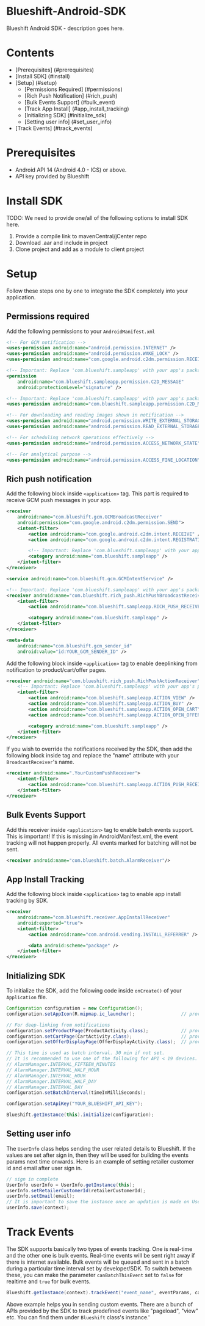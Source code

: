 # Blueshift-Android-SDK
Blueshift Android SDK - description goes here.

# Contents
  * [Prerequisites] (#prerequisites)
  * [Install SDK] (#install)
  * [Setup] (#setup)
    * [Permissions Required] (#permissions)
    * [Rich Push Notification] (#rich_push)
    * [Bulk Events Support] (#bulk_event)
    * [Track App Install] (#app_install_tracking)
    * [Initializing SDK] (#initialize_sdk)
    * [Setting user info] (#set_user_info)
  * [Track Events] (#track_events)
  
<a name="prerequisites"></a>
# Prerequisites
  * Android API 14 (Android 4.0 - ICS) or above.
  * API key provided by Blueshift

<a name="install"></a>
# Install SDK

TODO: We need to provide one/all of the following options to install SDK here.

1. Provide a compile link to mavenCentral/jCenter repo
2. Download .aar and include in project
3. Clone project and add as a module to client project

<a name="setup"></a>
# Setup

Follow these steps one by one to integrate the SDK completely into your application.

<a name="permissions"></a>
## Permissions required

Add the following permissions to your `AndroidManifest.xml`

```xml
<!-- For GCM notification -->
<uses-permission android:name="android.permission.INTERNET" />
<uses-permission android:name="android.permission.WAKE_LOCK" />
<uses-permission android:name="com.google.android.c2dm.permission.RECEIVE" />

<!-- Important: Replace 'com.blueshift.sampleapp' with your app's package name -->
<permission
    android:name="com.blueshift.sampleapp.permission.C2D_MESSAGE"
    android:protectionLevel="signature" />

<!-- Important: Replace 'com.blueshift.sampleapp' with your app's package name -->
<uses-permission android:name="com.blueshift.sampleapp.permission.C2D_MESSAGE" />

<!-- For downloading and reading images shown in notification -->
<uses-permission android:name="android.permission.WRITE_EXTERNAL_STORAGE" />
<uses-permission android:name="android.permission.READ_EXTERNAL_STORAGE" />

<!-- For scheduling network operations effectively -->
<uses-permission android:name="android.permission.ACCESS_NETWORK_STATE" />

<!-- For analytical purpose -->
<uses-permission android:name="android.permission.ACCESS_FINE_LOCATION" />
```

<a name="rich_push"></a>
## Rich push notification ##

Add the following block inside `<application>` tag. This part is required to receive GCM push messages in your app.

```xml
<receiver
    android:name="com.blueshift.gcm.GCMBroadcastReceiver"
    android:permission="com.google.android.c2dm.permission.SEND">
    <intent-filter>
        <action android:name="com.google.android.c2dm.intent.RECEIVE" />
        <action android:name="com.google.android.c2dm.intent.REGISTRATION" />

        <!-- Important: Replace 'com.blueshift.sampleapp' with your app's package name -->
        <category android:name="com.blueshift.sampleapp" />
    </intent-filter>
</receiver>

<service android:name="com.blueshift.gcm.GCMIntentService" />

<!-- Important: Replace 'com.blueshift.sampleapp' with your app's package name -->
<receiver android:name="com.blueshift.rich_push.RichPushBroadcastReceiver">
    <intent-filter>
        <action android:name="com.blueshift.sampleapp.RICH_PUSH_RECEIVED" />

        <category android:name="com.blueshift.sampleapp" />
    </intent-filter>
</receiver>

<meta-data
    android:name="com.blueshift.gcm_sender_id"
    android:value="id:YOUR_GCM_SENDER_ID" />
```

Add the following block inside `<application>` tag to enable deeplinking from notification to product/cart/offer pages.

```xml
<receiver android:name="com.blueshift.rich_push.RichPushActionReceiver">
    <!-- Important: Replace 'com.blueshift.sampleapp' with your app's package name -->
    <intent-filter>
        <action android:name="com.blueshift.sampleapp.ACTION_VIEW" />
        <action android:name="com.blueshift.sampleapp.ACTION_BUY" />
        <action android:name="com.blueshift.sampleapp.ACTION_OPEN_CART" />
        <action android:name="com.blueshift.sampleapp.ACTION_OPEN_OFFER_PAGE" />

        <category android:name="com.blueshift.sampleapp" />
    </intent-filter>
</receiver>
```

If you wish to override the notifications received by the SDK, then add the following block inside <application> tag and replace the "name" attribute with your `BroadcastReceiver`'s name.

```xml
<receiver android:name=".YourCustomPushReceiver">
    <intent-filter>
        <action android:name="com.blueshift.sampleapp.ACTION_PUSH_RECEIVED" />
    </intent-filter>
</receiver>
```

<a name="bulk_event"></a>
## Bulk Events Support ##

Add this receiver inside `<application>` tag to enable batch events support. This is important! If this is missing in AndroidManifest.xml, the event tracking will not happen properly. All events marked for batching will not be sent.

```xml
<receiver android:name="com.blueshift.batch.AlarmReceiver"/>
```

<a name="app_install_tracking"></a>
##  App Install Tracking  ##

Add the following block inside `<application>` tag to enable app install tracking by SDK.

```xml
<receiver
    android:name="com.blueshift.receiver.AppInstallReceiver"
    android:exported="true">
    <intent-filter>
        <action android:name="com.android.vending.INSTALL_REFERRER" />

        <data android:scheme="package" />
    </intent-filter>
</receiver>
```

<a name="initialize_sdk"></a>
## Initializing SDK ##

To initialize the SDK, add the following code inside `onCreate()` of your `Application` file.

```java
Configuration configuration = new Configuration();
configuration.setAppIcon(R.mipmap.ic_launcher);                 // provide app icon resource id

// For deep-linking from notifications
configuration.setProductPage(ProductActivity.class);            // provide product activity class
configuration.setCartPage(CartActivity.class);                  // provide cart activity class
configuration.setOfferDisplayPage(OfferDisplayActivity.class);  // provide offers activity class

// This time is used as batch interval. 30 min if not set.
// It is recommended to use one of the following for API < 19 devices.
// AlarmManager.INTERVAL_FIFTEEN_MINUTES
// AlarmManager.INTERVAL_HALF_HOUR
// AlarmManager.INTERVAL_HOUR
// AlarmManager.INTERVAL_HALF_DAY
// AlarmManager.INTERVAL_DAY
configuration.setBatchInterval(timeInMilliSeconds);             

configuration.setApiKey("YOUR_BLUESHIFT_API_KEY");

Blueshift.getInstance(this).initialize(configuration);
```

<a name="set_user_info"></a>
## Setting user info ##

The `UserInfo` class helps sending the user related details to Blueshift. If the values are set after sign in, then they will be used for building the events params next time onwards. Here is an example of setting retailer customer id and email after user sign in.

```java
// sign in complete
UserInfo userInfo = UserInfo.getInstance(this);
userInfo.setRetailerCustomerId(retailerCustomerId);
userInfo.setEmail(email);
// It is important to save the instance once an updation is made on UserInfo
userInfo.save(context);
```

<a name="track_events"></a>
# Track Events #

The SDK supports basically two types of events tracking. One is real-time and the other one is bulk events. Real-time events will be sent right away if there is internet available. Bulk events will be queued and sent in a batch during a particular time interval set by developer/SDK. To switch between these, you can make the parameter `canBatchThisEvent` set to `false` for realtime and `true` for bulk events.

```java
Blueshift.getInstance(context).trackEvent("event_name", eventParams, canBatchThisEvent)
```

Above example helps you in sending custom events. There are a bunch of APIs provided by the SDK to track predefined events like "pageload", "view" etc. You can find them under `Blueshift` class's instance.'